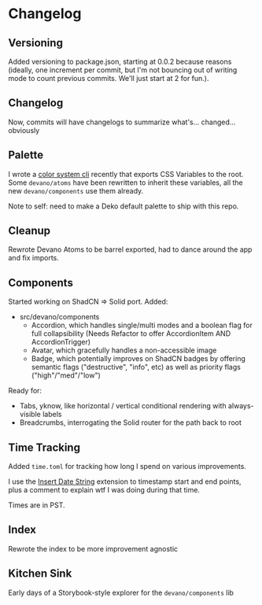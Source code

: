 # Changelog

## Versioning

Added versioning to package.json, starting at 0.0.2 because reasons (ideally, one increment per commit, but I'm not bouncing out of writing mode to count previous commits. We'll just start at 2 for fun.).

## Changelog

Now, commits will have changelogs to summarize what's... changed... obviously

## Palette

I wrote a [color system cli](https://news.ycombinator.com/from?site=github.com/mackenziebowes) recently that exports CSS Variables to the root.
Some `devano/atoms` have been rewritten to inherit these variables, all the new `devano/components` use them already.

Note to self: need to make a Deko default palette to ship with this repo.

## Cleanup

Rewrote Devano Atoms to be barrel exported, had to dance around the app and fix imports.

## Components

Started working on ShadCN => Solid port.
Added:

- src/devano/components
  - Accordion, which handles single/multi modes and a boolean flag for full collapsibility (Needs Refactor to offer AccordionItem AND AccordionTrigger)
  - Avatar, which gracefully handles a non-accessible image
  - Badge, which potentially improves on ShadCN badges by offering semantic flags ("destructive", "info", etc) as well as priority flags ("high"/"med"/"low")

Ready for:

- Tabs, yknow, like horizontal / vertical conditional rendering with always-visible labels
- Breadcrumbs, interrogating the Solid router for the path back to root

## Time Tracking

Added `time.toml` for tracking how long I spend on various improvements.

I use the [Insert Date String](https://marketplace.visualstudio.com/items?itemName=jsynowiec.vscode-insertdatestring) extension to timestamp start and end points, plus a comment to explain wtf I was doing during that time.

Times are in PST.

## Index

Rewrote the index to be more improvement agnostic

## Kitchen Sink

Early days of a Storybook-style explorer for the `devano/components` lib
